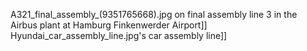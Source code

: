 A321_final_assembly_(9351765668).jpg on final assembly line 3 in the Airbus plant at Hamburg Finkenwerder Airport]] Hyundai_car_assembly_line.jpg's car assembly line]]
